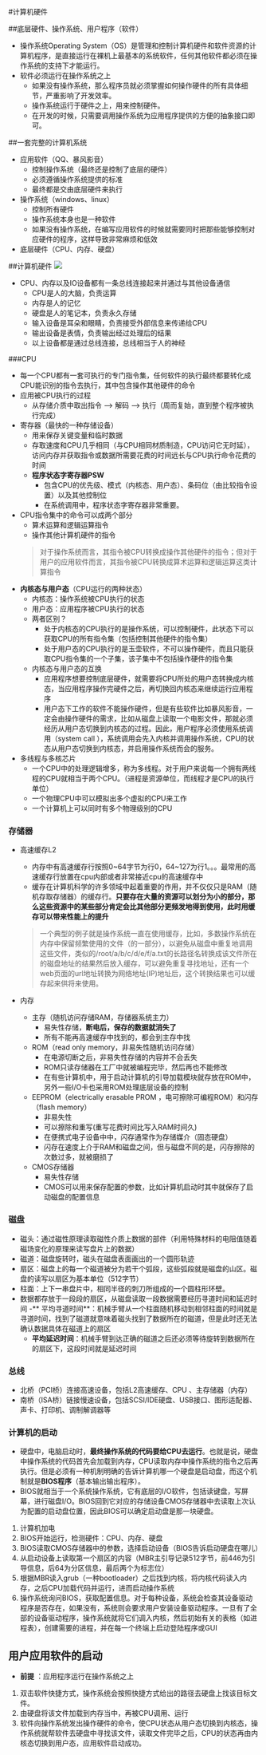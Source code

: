 #计算机硬件

##底层硬件、操作系统、用户程序（软件）
- 操作系统Operating System（OS）是管理和控制计算机硬件和软件资源的计算机程序，是直接运行在裸机上最基本的系统软件，任何其他软件都必须在操作系统的支持下才能运行。
- 软件必须运行在操作系统之上
	- 如果没有操作系统，那么程序员就必须掌握如何操作硬件的所有具体细节，严重影响了开发效率。
	- 操作系统运行于硬件之上，用来控制硬件。
	- 在开发的时候，只需要调用操作系统为应用程序提供的方便的抽象接口即可。

##一套完整的计算机系统
- 应用软件（QQ、暴风影音）
	- 控制操作系统（最终还是控制了底层的硬件）
	- 必须遵循操作系统提供的标准
	- 最终都是交由底层硬件来执行
- 操作系统（windows、linux）
	- 控制所有硬件
	- 操作系统本身也是一种软件
	- 如果没有操作系统，在编写应用软件的时候就需要同时把那些能够控制对应硬件的程序，这样导致非常麻烦和低效
- 底层硬件（CPU、内存、硬盘）

##计算机硬件
![](http://i.imgur.com/NT4MVoF.png)
- CPU、内存以及IO设备都有一条总线连接起来并通过与其他设备通信
	- CPU是人的大脑，负责运算
	- 内存是人的记忆
	- 硬盘是人的笔记本，负责永久存储
	- 输入设备是耳朵和眼睛，负责接受外部信息来传递给CPU
	- 输出设备是表情，负责输出经过处理后的结果
	- 以上设备都是通过总线连接，总线相当于人的神经

###CPU
- 每一个CPU都有一套可执行的专门指令集，任何软件的执行最终都要转化成CPU能识别的指令去执行，其中包含操作其他硬件的命令
- 应用被CPU执行的过程
	- 从存储介质中取出指令 ——> 解码 ——> 执行（周而复始，直到整个程序被执行完成）
- 寄存器（最快的一种存储设备）
	- 用来保存关键变量和临时数据
	- 存取速度和CPU几乎相同（与CPU相同材质制造，CPU访问它无时延），访问内存并获取指令或数据所需要花费的时间远长与CPU执行命令花费的时间
	- **程序状态字寄存器PSW**
		- 包含CPU的优先级、模式（内核态、用户态）、条码位（由比较指令设置）以及其他控制位
		- 在系统调用中，程序状态字寄存器非常重要。
- CPU指令集中的命令可以成两个部分
	- 算术运算和逻辑运算指令
	- 操作其他计算机硬件的指令
	> 对于操作系统而言，其指令被CPU转换成操作其他硬件的指令；但对于用户的应用软件而言，其指令被CPU转换成算术运算和逻辑运算这类计算指令
- **内核态与用户态**（CPU运行的两种状态）
	- 内核态：操作系统被CPU执行的状态
	- 用户态：应用程序被CPU执行的状态
	- 两者区别？
		- 处于内核态的CPU执行的是操作系统，可以控制硬件，此状态下可以获取CPU的所有指令集（包括控制其他硬件的指令集）
		- 处于用户态的CPU执行的是玉壶软件，不可以操作硬件，而且只能获取CPU指令集的一个子集，该子集中不包括操作硬件的指令集
	- 内核态与用户态的互换
		- 应用程序想要控制底层硬件，就需要将CPU所处的用户态转换成内核态，当应用程序操作完硬件之后，再切换回内核态来继续运行应用程序
		- 用户态下工作的软件不能操作硬件，但是有些软件比如暴风影音，一定会由操作硬件的需求，比如从磁盘上读取一个电影文件，那就必须经历从用户态切换到内核态的过程。因此，用户程序必须使用系统调用（system call ），系统调用会先入内核并调用操作系统，CPU的状态从用户态切换到内核态，并启用操作系统而会的服务。
- 多线程与多核芯片
	- 一个CPU中的处理逻辑增多，称为多线程。对于用户来说每一个拥有两线程的CPU就相当于两个CPU。（进程是资源单位，而线程才是CPU的执行单位）
	- 一个物理CPU中可以模拟出多个虚拟的CPU来工作
	- 一个计算机上可以同时有多个物理级别的CPU


### 存储器
- 高速缓存L2
	- 内存中有高速缓存行按照0~64字节为行0，64~127为行1。。。最常用的高速缓存行放置在cpu内部或者非常接近cpu的高速缓存中
	- 缓存在计算机科学的许多领域中起着重要的作用，并不仅仅只是RAM（随机存取存储器）的缓存行。**只要存在大量的资源可以划分为小的部分，那么这些资源中的某些部分肯定会比其他部分更频发地得到使用，此时用缓存可以带来性能上的提升**
	>  一个典型的例子就是操作系统一直在使用缓存，比如，多数操作系统在内存中保留频繁使用的文件（的一部分），以避免从磁盘中重复地调用这些文件，类似的/root/a/b/c/d/e/f/a.txt的长路径名转换成该文件所在的磁盘地址的结果然后放入缓存，可以避免重复寻找地址，还有一个web页面的url地址转换为网络地址(IP)地址后，这个转换结果也可以缓存起来供将来使用。

- 内存
	- 主存（随机访问存储RAM，存储器系统主力）
		- 易失性存储，**断电后，保存的数据就消失了**
		- 所有不能再高速缓存中找到的，都会到主存中找
	- ROM（read only memory，非易失性随机访问存储）
		- 在电源切断之后，非易失性存储的内容并不会丢失
		- ROM只读存储器在工厂中就被编程完毕，然后再也不能修改
		-  在有些计算机中，用于启动计算机的引导加载模块就存放在ROM中，另外一些I/O卡也采用ROM处理底层设备的控制 
	- EEPROM（electrically erasable PROM ，电可擦除可编程ROM）和闪存（flash memory）
		- 非易失性
		- 可以擦除和重写(重写花费时间比写入RAM时间久)
		- 在便携式电子设备中中，闪存通常作为存储媒介（固态硬盘）
		- 闪存在速度上介于RAM和磁盘之间，但与磁盘不同的是，闪存擦除的次数过多，就被磨损了
	- CMOS存储器
		- 易失性存储
		- CMOS可以用来保存配置的参数，比如计算机启动时其中就保存了启动磁盘的配置信息

### 磁盘
- 磁头：通过磁性原理读取磁性介质上数据的部件（利用特殊材料的电阻值随着磁场变化的原理来读写盘片上的数据）
- 磁道：磁盘旋转时，磁头在磁盘表面画出的一个圆形轨迹
- 扇区：磁盘上的每一个磁道被分为若干个弧段，这些弧段就是磁盘的山区。磁盘的读写以扇区为基本单位（512字节）
- 柱面：上下一串盘片中，相同半径的刺刀所组成的一个圆柱形环壁。
- 数据都存放于一段段的扇区，从磁盘读取一段数据需要经历寻道时间和延迟时间
	-** 平均寻道时间**：机械手臂从一个柱面随机移动到相邻柱面的时间就是寻道时间，找到了磁道就意味着磁头找到了数据所在的磁道，但是此时还无法确认数据具体在磁道上的扇区
	- **平均延迟时间**：机械手臂到达正确的磁道之后还必须等待旋转到数据所在的扇区下，这段时间就是延迟时间

### 总线
- 北桥（PCI桥）连接高速设备，包括L2高速缓存、CPU 、主存储器（内存）
- 南桥（ISA桥）链接慢速设备，包括SCSI/IDE硬盘、USB接口、图形适配器、声卡、打印机、调制解调器等

### 计算机的启动
- 硬盘中，电脑启动时，**最终操作系统的代码要给CPU去运行**。也就是说，硬盘中操作系统的代码首先会加载到内存，CPU读取内存中操作系统的指令之后再执行。但是必须有一种机制明确的告诉计算机哪一个硬盘是启动盘，而这个机制就是**BIOS程序**（基本输出输出程序）。
- BIOS就相当于一个系统操作系统，它有底层的I/O软件，包括读键盘，写屏幕，进行磁盘I/O。BIOS回到它对应的存储设备CMOS存储器中去读取上次认为配置的启动盘位置，因此BIOS可以确定启动盘是那一块硬盘。


1. 计算机加电
2. BIOS开始运行，检测硬件：CPU、内存、硬盘
3. BIOS读取CMOS存储器中的参数，选择启动设备（BIOS告诉启动硬盘在哪儿）
4. 从启动设备上读取第一个扇区的内容（MBR主引导记录512字节，前446为引导信息，后64为分区信息，最后两个为标志位）
5. 根据MBR读入grub（一种bootloader）之后找到内核，将内核代码读入内存，之后CPU加载代码并运行，进而启动操作系统
6. 操作系统询问BIOS，获取配置信息。对于每种设备，系统会检查其设备驱动程序是否存在，如果没有，系统则会要求用户安装设备驱动程序。一旦有了全部的设备驱动程序，操作系统就将它们调入内核，然后初始有关的表格（如进程表），创建需要的进程，并在每一个终端上启动登陆程序或GUI

## 用户应用软件的启动
- **前提** ：应用程序运行在操作系统之上


1. 双击软件快捷方式，操作系统会按照快捷方式给出的路径去硬盘上找该目标文件。
2. 由硬盘将该文件加载到内存当中，再被CPU调用、运行
3. 软件向操作系统发出操作硬件的命令，使CPU状态从用户态切换到内核态，操作系统就帮软件去硬盘中寻找该文件，读取文件完毕之后，CPU的状态再由内核态切换到用户态，应用软件启动成功。